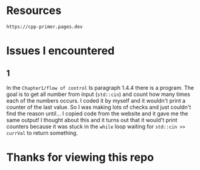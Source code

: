 # Resources 

`https://cpp-primer.pages.dev`

# Issues I encountered

## 1
 
In the `Chapter1/flow of control` Is paragraph 1.4.4 there is a program.
The goal is to get all number from input (`std::cin`) and count how many times each of the numbers occurs.
I coded it by myself and it wouldn't print a counter of the last value.
So I was making lots of checks and just couldn't find the reason until...
I copied code from the website and it gave me the same output!
I thought about this and it turns out that it would't print counters because it was stuck in the `while` loop waiting for `std::cin >> currVal` to return something. 


# Thanks for viewing this repo